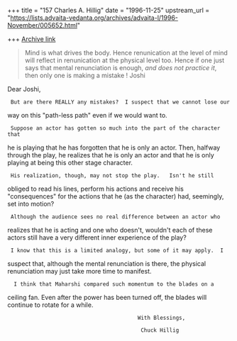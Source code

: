 +++
title = "157 Charles A. Hillig"
date = "1996-11-25"
upstream_url = "https://lists.advaita-vedanta.org/archives/advaita-l/1996-November/005652.html"

+++
[Archive link](https://lists.advaita-vedanta.org/archives/advaita-l/1996-November/005652.html)

>Mind is what drives the body.
>Hence renunication at the level of mind will reflect in renunication at
>the physical level too.
>Hence if one just says that mental renunciation is enough,
>*and does not practice it*, then only one is making a mistake !
                           Joshi

Dear Joshi,

     But are there REALLY any mistakes?  I suspect that we cannot lose our
way on this "path-less path" even if we would want to.

     Suppose an actor has gotten so much into the part of the character that
he is playing  that he has forgotten that he is only an actor.  Then,
halfway through the play, he realizes that he is only an actor and that he
is only playing at being this other stage character.

     His realization, though, may not stop the play.   Isn't he still
obliged to read his lines, perform his actions and  receive his
"consequences" for the actions that he (as the character) had, seemingly,
set into motion?

     Although the audience sees no real difference between an actor who
realizes that he is acting and one who doesn't, wouldn't each of these
actors still have a very different inner experience of the play?

     I know that this is a limited analogy, but some of it may apply.  I
suspect that, although the mental renunciation is there, the physical
renunciation may just take more time to manifest.

      I think that Maharshi compared such momentum to the blades on a
ceiling fan.  Even after the power has been turned off, the blades will
continue to rotate for a while.

                                             With Blessings,

                                              Chuck Hillig

